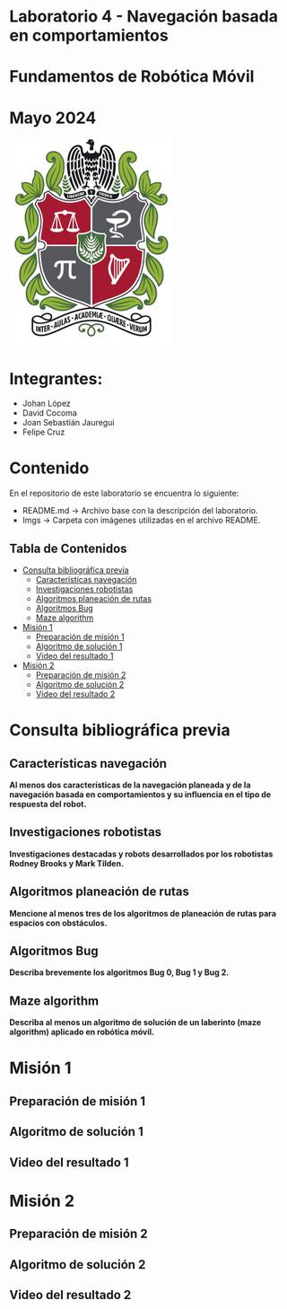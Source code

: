 # Laboratorio 4 - Navegación basada en comportamientos
# Fundamentos de Robótica Móvil
# Mayo 2024
![](./Imgs/ESCUDO.png)

# Integrantes:
- Johan López
- David Cocoma
- Joan Sebastián Jauregui
- Felipe Cruz

# Contenido
En el repositorio de este laboratorio se encuentra lo siguiente:
- README.md -> Archivo base con la descripción del laboratorio.
- Imgs -> Carpeta con imágenes utilizadas en el archivo README.

Tabla de Contenidos
---

- [Consulta bibliográfica previa](#consulta-bibliográfica-previa)
   - [Características navegación](#características-navegación)
   - [Investigaciones robotistas](#investigaciones-robotistas)
   - [Algoritmos planeación de rutas](#algoritmos-planeación-de-rutas)
   - [Algoritmos Bug](#algoritmos-bug)
   - [Maze algorithm](#maze-algorithm)
- [Misión 1](#misión-1)
   - [Preparación de misión 1](#preparación-de-misión-1)
   - [Algoritmo de solución 1](#algoritmo-de-solución-1)
   - [Video del resultado 1](#video-del-resultado-1)
- [Misión 2](#misión-2)
   - [Preparación de misión 2](#preparación-de-misión-2)
   - [Algoritmo de solución 2](#algoritmo-de-solución-2)
   - [Video del resultado 2](#video-del-resultado-2)

# Consulta bibliográfica previa

## Características navegación
**Al menos dos características de la navegación planeada y de la navegación basada en comportamientos y su influencia en el tipo de respuesta del robot.**

## Investigaciones robotistas
**Investigaciones destacadas y robots desarrollados por los robotistas Rodney Brooks y Mark Tilden.**

## Algoritmos planeación de rutas
**Mencione al menos tres de los algoritmos de planeación de rutas para espacios con obstáculos.**

## Algoritmos Bug
**Describa brevemente los algoritmos Bug 0, Bug 1 y Bug 2.**

## Maze algorithm
**Describa al menos un algoritmo de solución de un laberinto (maze algorithm) aplicado en robótica móvil.**

# Misión 1

## Preparación de misión 1

## Algoritmo de solución 1

## Video del resultado 1

# Misión 2

## Preparación de misión 2

## Algoritmo de solución 2

## Video del resultado 2
